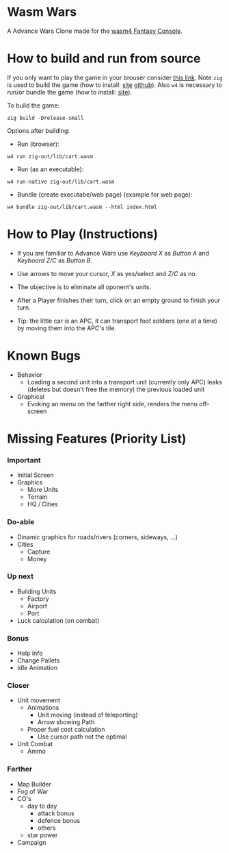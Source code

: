 # Wasm Wars

A Advance Wars Clone made for the [wasm4 Fantasy Console](https://wasm4.org).

# How to build and run from source

If you only want to play the game in your brouser consider [this link](https://shikiyo364.itch.io/wasm-wars).
Note ``zig`` is used to build the game (how to install: [site](https://ziglang.org/learn/getting-started/#installing-zig) [github](https://github.com/ziglang/zig/wiki/Building-Zig-From-Source)).
Also ``w4`` is necessary to run/or bundle the game (how to install: [site](https://wasm4.org/docs/getting-started/setup)).

To build the game:
```console
zig build -Drelease-small
```

Options after building:
- Run (browser):
```console
w4 run zig-out/lib/cart.wasm
```

- Run (as an executable):
```console
w4 run-native zig-out/lib/cart.wasm
```

- Bundle (create executabe/web page) (example for web page):
```console
w4 bundle zig-out/lib/cart.wasm --html index.html
```

# How to Play (Instructions)

 - If you are familiar to Advance Wars use *Keyboard X* as *Button A* and *Keyboard Z/C* as *Button B*.

 - Use arrows to move your cursor, *X* as yes/select and *Z/C* as no.

 - The objective is to eliminate all oponent's units.

 - After a Player finishes their turn, click on an empty ground to finish your turn.

 - Tip: the little car is an APC, it can transport foot soldiers (one at a time) by moving them into the APC's tile.

# Known Bugs
- Behavior
    - Loading a second unit into a transport unit (currently only APC)
    leaks (deletes but doesn't free the memory) the previous loaded unit
- Graphical
    - Evoking an menu on the farther right side,
    renders the menu off-screen

# Missing Features (Priority List)

### Important
- Initial Screen
- Graphics
    - More Units
    - Terrain
    - HQ / Cities

### Do-able
- Dinamic graphics for roads/rivers (corners, sideways, ...)
- Cities
    - Capture
    - Money

### Up next
- Building Units
    - Factory
    - Airport
    - Port
- Luck calculation (on combat)

### Bonus
- Help info
- Change Pallets
- Idle Animation

### Closer
- Unit movement
    - Animations
        - Unit moving (instead of teleporting)
        - Arrow showing Path
    - Proper fuel cost calculation
        * Use cursor path not the optimal
- Unit Combat
    - Ammo

### Farther
- Map Builder
- Fog of War
- CO's
    - day to day
        - attack bonus
        - defence bonus
        - others
    - star power
- Campaign
